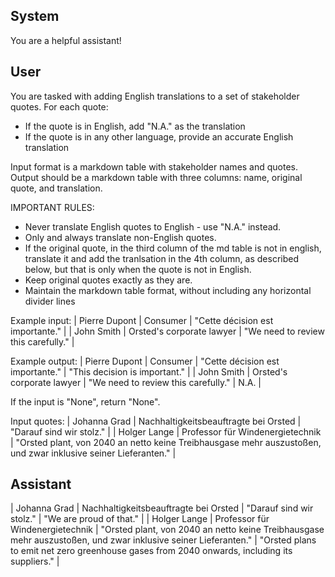 ## System

You are a helpful assistant!

## User


You are tasked with adding English translations to a set of stakeholder quotes. For each quote:
- If the quote is in English, add "N.A." as the translation
- If the quote is in any other language, provide an accurate English translation

Input format is a markdown table with stakeholder names and quotes.
Output should be a markdown table with three columns: name, original quote, and translation.

IMPORTANT RULES:
- Never translate English quotes to English - use "N.A." instead.
- Only and always translate non-English quotes.
- If the original quote, in the third column of the md table is not in english, translate it and add the tranlsation in the 4th column, as described below, but that is only when the quote is not in English.
- Keep original quotes exactly as they are.
- Maintain the markdown table format, without including any horizontal divider lines

Example input:
| Pierre Dupont | Consumer | "Cette décision est importante." |
| John Smith | Orsted's corporate lawyer | "We need to review this carefully." |

Example output:
| Pierre Dupont | Consumer | "Cette décision est importante." | "This decision is important." |
| John Smith | Orsted's corporate lawyer | "We need to review this carefully." | N.A. |

If the input is "None", return "None".

Input quotes:
| Johanna Grad | Nachhaltigkeitsbeauftragte bei Orsted | "Darauf sind wir stolz." |
| Holger Lange | Professor für Windenergietechnik | "Orsted plant, von 2040 an netto keine Treibhausgase mehr auszustoßen, und zwar inklusive seiner Lieferanten." |
        

## Assistant

| Johanna Grad | Nachhaltigkeitsbeauftragte bei Orsted | "Darauf sind wir stolz." | "We are proud of that." |
| Holger Lange | Professor für Windenergietechnik | "Orsted plant, von 2040 an netto keine Treibhausgase mehr auszustoßen, und zwar inklusive seiner Lieferanten." | "Orsted plans to emit net zero greenhouse gases from 2040 onwards, including its suppliers." |

